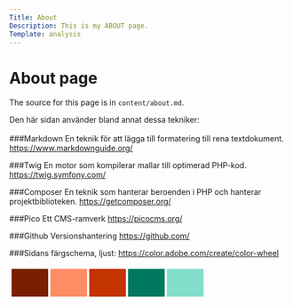 ```yaml
---
Title: About
Description: This is my ABOUT page.
Template: analysis
---
```


About page
==========================

The source for this page is in `content/about.md`.

Den här sidan använder bland annat dessa tekniker:<br>
<br>
###Markdown
En teknik för att lägga till formatering till rena textdokument.
https://www.markdownguide.org/

###Twig
En motor som kompilerar mallar till optimerad PHP-kod.
https://twig.symfony.com/

###Composer 
En teknik som hanterar beroenden i PHP och hanterar projektbiblioteken.
https://getcomposer.org/

###Pico
Ett CMS-ramverk
https://picocms.org/

###Github
Versionshantering 
https://github.com/

###Sidans färgschema, ljust: 
https://color.adobe.com/create/color-wheel
<table style="border-spacing: 4px; border-collapse: separate">
<tr>
<td style="height: 50px; width: 50px; background-color: #782000">
<td style="height: 50px; width: 50px; background-color: #FF8D64">
<td style="height: 50px; width: 50px; background-color: #C43400">
<td style="height: 50px; width: 50px; background-color: #007860">
<td style="height: 50px; width: 50px; background-color: #83DECC">
</tr>
</table>
